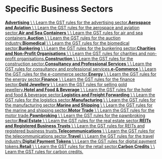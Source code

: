 # Specific Business Sectors

[**Advertising** \\
\\
Learn the GST rules for the advertising sector.](https://www.iras.gov.sg/taxes/goods-services-tax-(gst)/specific-business-sectors/advertising)[**Aerospace and Aviation** \\
\\
Learn the GST rules for the aerospace and aviation sector.](https://www.iras.gov.sg/taxes/goods-services-tax-(gst)/specific-business-sectors/aerospace-and-aviation)[**Air and Sea Containers** \\
\\
Learn the GST rules for air and sea containers.](https://www.iras.gov.sg/taxes/goods-services-tax-(gst)/specific-business-sectors/air-and-sea-containers)[**Auction** \\
\\
Learn the GST rules for the auction industry.](https://www.iras.gov.sg/taxes/goods-services-tax-(gst)/specific-business-sectors/auction)[**Biomedical** \\
\\
Learn the GST rules for the biomedical sector.](https://www.iras.gov.sg/taxes/goods-services-tax-(gst)/specific-business-sectors/biomedical)[**Bunkering** \\
\\
Learn the GST rules for the bunkering sector.](https://www.iras.gov.sg/taxes/goods-services-tax-(gst)/specific-business-sectors/bunkering)[**Charities and Non-Profit Organisations** \\
\\
Learn the GST rules for charities and non-profit organisations.](https://www.iras.gov.sg/taxes/goods-services-tax-(gst)/specific-business-sectors/charities-and-non-profit-organisations)[**Construction** \\
\\
Learn the GST rules for the construction sector.](https://www.iras.gov.sg/taxes/goods-services-tax-(gst)/specific-business-sectors/construction)[**Consultancy and Professional Services** \\
\\
Learn the GST rules for consultancy and professional services.](https://www.iras.gov.sg/taxes/goods-services-tax-(gst)/specific-business-sectors/consultancy-and-professional-services)[**e-Commerce** \\
\\
Learn the GST rules for the e-commerce sector.](https://www.iras.gov.sg/taxes/goods-services-tax-(gst)/specific-business-sectors/e-commerce)[**Energy** \\
\\
Learn the GST rules for the energy sector.](https://www.iras.gov.sg/taxes/goods-services-tax-(gst)/specific-business-sectors/energy)[**Finance** \\
\\
Learn the GST rules for the finance sector.](https://www.iras.gov.sg/taxes/goods-services-tax-(gst)/specific-business-sectors/finance)[**Gold Jewellery** \\
\\
Learn the GST rules for selling gold jewellery.](https://www.iras.gov.sg/taxes/goods-services-tax-(gst)/specific-business-sectors/gold-jewellery)[**Hotel and Food & Beverage** \\
\\
Learn the GST rules for the hotel and food & beverage sector.](https://www.iras.gov.sg/taxes/goods-services-tax-(gst)/specific-business-sectors/hotel-and-food-beverage)[**Logistics and Freight Forwarding** \\
\\
Learn the GST rules for the logistics sector.](https://www.iras.gov.sg/taxes/goods-services-tax-(gst)/specific-business-sectors/logistics-and-freight-forwarding)[**Manufacturing** \\
\\
Learn the GST rules for the manufacturing sector.](https://www.iras.gov.sg/taxes/goods-services-tax-(gst)/specific-business-sectors/manufacturing)[**Marine and Shipping** \\
\\
Learn the GST rules for the marine and shipping sector.](https://www.iras.gov.sg/taxes/goods-services-tax-(gst)/specific-business-sectors/marine-and-shipping)[**Motor Trade** \\
\\
Learn the GST rules for the motor trade.](https://www.iras.gov.sg/taxes/goods-services-tax-(gst)/specific-business-sectors/motor-trade)[**Pawnbroking** \\
\\
Learn the GST rules for the pawnbroking sector.](https://www.iras.gov.sg/taxes/goods-services-tax-(gst)/specific-business-sectors/pawnbroking)[**Real Estate** \\
\\
Learn the GST rules for the real estate sector.](https://www.iras.gov.sg/taxes/goods-services-tax-(gst)/specific-business-sectors/real-estate)[**REITs and Registered Business Trusts** \\
\\
Learn the GST rules for REITs and registered business trusts.](https://www.iras.gov.sg/taxes/goods-services-tax-(gst)/specific-business-sectors/reits-and-registered-business-trusts)[**Telecommunications** \\
\\
Learn the GST rules for the telecommunications sector.](https://www.iras.gov.sg/taxes/goods-services-tax-(gst)/specific-business-sectors/telecommunications)[**Travel** \\
\\
Learn the GST rules for the travel industry.](https://www.iras.gov.sg/taxes/goods-services-tax-(gst)/specific-business-sectors/travel)[**Digital Payment Tokens** \\
\\
Learn the GST rules for digital payment tokens.](https://www.iras.gov.sg/taxes/goods-services-tax-(gst)/specific-business-sectors/digital-payment-tokens)[**Retail** \\
\\
Learn the GST rules for the retail sector.](https://www.iras.gov.sg/taxes/goods-services-tax-(gst)/specific-business-sectors/retail)[**Carbon Credits** \\
\\
Learn the GST rules for carbon credits.](https://www.iras.gov.sg/taxes/goods-services-tax-(gst)/specific-business-sectors/carbon-credits)